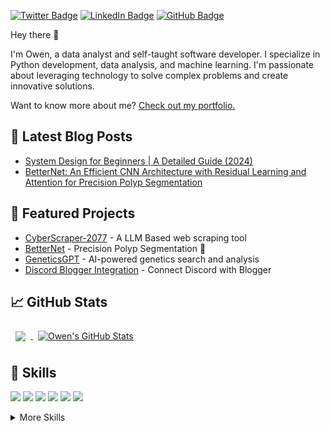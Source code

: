 [![Twitter Badge](https://img.shields.io/badge/Twitter-Profile-informational?style=flat&logo=twitter&logoColor=white&color=1CA2F1)](https://twitter.com/itsOwenSingh)
[![LinkedIn Badge](https://img.shields.io/badge/LinkedIn-Profile-informational?style=flat&logo=linkedin&logoColor=white&color=0D76A8)](https://www.linkedin.com/in/imowensingh/)
[![GitHub Badge](https://img.shields.io/badge/GitHub-Profile-informational?style=flat&logo=github&logoColor=white&color=black)](https://github.com/itsOwen)

Hey there 👋

I'm Owen, a data analyst and self-taught software developer. I specialize in Python development, data analysis, and machine learning. I'm passionate about leveraging technology to solve complex problems and create innovative solutions.

Want to know more about me? [Check out my portfolio.](https://owensingh.com/)

## 📝 Latest Blog Posts

<!-- BLOG-POST-LIST:START -->
- [System Design for Beginners | A Detailed Guide (2024)](https://www.owensingh.com/blog/system-design-for-beginners/)
- [BetterNet: An Efficient CNN Architecture with Residual Learning and Attention for Precision Polyp Segmentation](https://arxiv.org/abs/2405.04288)
<!-- BLOG-POST-LIST:END -->

## 📌 Featured Projects

- [CyberScraper-2077](https://github.com/itsOwen/CyberScraper-2077) - A LLM Based web scraping tool
- [BetterNet](https://github.com/itsOwen/BetterNet) - Precision Polyp Segmentation 🚀
- [GeneticsGPT](https://github.com/itsOwen/GeneticsGPT) - AI-powered genetics search and analysis
- [Discord Blogger Integration](https://github.com/itsOwen/discord-blogger-integration) - Connect Discord with Blogger
  
## &#x1f4c8; GitHub Stats

<a href="https://github.com/itsOwen">
  <img align="center" style="margin:0.5rem" src="https://github-readme-stats.vercel.app/api/top-langs/?username=itsOwen&hide=html,css&title_color=ffffff&text_color=c9cacc&icon_color=4AB197&bg_color=1A2B34" />
</a>

<a href="https://github.com/itsOwen">
  <img align="center" style="margin:0.5rem" src="https://github-readme-stats.vercel.app/api?username=itsOwen&show_icons=true&line_height=27&count_private=true&title_color=ffffff&text_color=c9cacc&icon_color=4AB097&bg_color=1A2B34" alt="Owen's GitHub Stats" />
</a>

<br>

## 💼 Skills

![](https://img.shields.io/badge/Code-Python-informational?style=flat&logo=python&logoColor=white&color=4AB197)
![](https://img.shields.io/badge/Code-JavaScript-informational?style=flat&logo=JavaScript&logoColor=white&color=4AB197)
![](https://img.shields.io/badge/Code-React-informational?style=flat&logo=react&logoColor=white&color=4AB197)
![](https://img.shields.io/badge/Code-NodeJS-informational?style=flat&logo=Node.js&logoColor=white&color=4AB197)
![](https://img.shields.io/badge/Code-MongoDB-informational?style=flat&logo=MongoDB&logoColor=white&color=4AB197)
![](https://img.shields.io/badge/Code-MySQL-informational?style=flat&logo=MySQL&logoColor=white&color=4AB197)

<details>
<summary>More Skills</summary>

![](https://img.shields.io/badge/Style-CSS-informational?style=flat&logo=css3&logoColor=white&color=4AB197)
![](https://img.shields.io/badge/Style-Sass-informational?style=flat&logo=Sass&logoColor=white&color=4AB197)


![](https://img.shields.io/badge/Test-Jest-informational?style=flat&logo=jest&logoColor=white&color=4AB197)
![](https://img.shields.io/badge/Test-Mocha-informational?style=flat&logo=Mocha&logoColor=white&color=4AB197)
![](https://img.shields.io/badge/Test-Cypress-informational?style=flat&logo=Cypress&logoColor=white&color=4AB197)

![](https://img.shields.io/badge/Tools-Docker-informational?style=flat&logo=docker&logoColor=white&color=4AB197)
![](https://img.shields.io/badge/Tools-NGINX-informational?style=flat&logo=nginx&logoColor=white&color=4AB197)
![](https://img.shields.io/badge/Tools-Netlify-informational?style=flat&logo=netlify&logoColor=white&color=4AB197)
![](https://img.shields.io/badge/Tools-Actions-informational?style=flat&logo=github-actions&logoColor=white&color=4AB197)
![](https://img.shields.io/badge/Tools-NPM-informational?style=flat&logo=npm&logoColor=white&color=4AB197)
![](https://img.shields.io/badge/Tools-Postman-informational?style=flat&logo=Postman&logoColor=white&color=4AB197)
![](https://img.shields.io/badge/Tools-GitHub-informational?style=flat&logo=GitHub&logoColor=white&color=4AB197)
![](https://img.shields.io/badge/Tools-GitLab-informational?style=flat&logo=GitLab&logoColor=white&color=4AB197)

</details>
